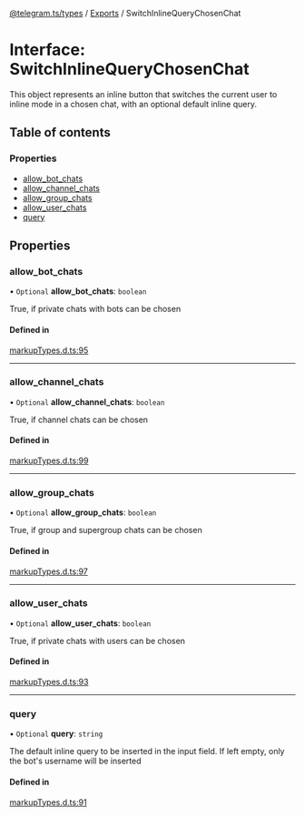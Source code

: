 [@telegram.ts/types](../README.md) / [Exports](../modules.md) / SwitchInlineQueryChosenChat

# Interface: SwitchInlineQueryChosenChat

This object represents an inline button that switches the current user to inline mode in a chosen chat, with an optional default inline query.

## Table of contents

### Properties

- [allow\_bot\_chats](SwitchInlineQueryChosenChat.md#allow_bot_chats)
- [allow\_channel\_chats](SwitchInlineQueryChosenChat.md#allow_channel_chats)
- [allow\_group\_chats](SwitchInlineQueryChosenChat.md#allow_group_chats)
- [allow\_user\_chats](SwitchInlineQueryChosenChat.md#allow_user_chats)
- [query](SwitchInlineQueryChosenChat.md#query)

## Properties

### allow\_bot\_chats

• `Optional` **allow\_bot\_chats**: `boolean`

True, if private chats with bots can be chosen

#### Defined in

[markupTypes.d.ts:95](https://github.com/telegramsjs/types/blob/d08200f/src/markupTypes.d.ts#L95)

___

### allow\_channel\_chats

• `Optional` **allow\_channel\_chats**: `boolean`

True, if channel chats can be chosen

#### Defined in

[markupTypes.d.ts:99](https://github.com/telegramsjs/types/blob/d08200f/src/markupTypes.d.ts#L99)

___

### allow\_group\_chats

• `Optional` **allow\_group\_chats**: `boolean`

True, if group and supergroup chats can be chosen

#### Defined in

[markupTypes.d.ts:97](https://github.com/telegramsjs/types/blob/d08200f/src/markupTypes.d.ts#L97)

___

### allow\_user\_chats

• `Optional` **allow\_user\_chats**: `boolean`

True, if private chats with users can be chosen

#### Defined in

[markupTypes.d.ts:93](https://github.com/telegramsjs/types/blob/d08200f/src/markupTypes.d.ts#L93)

___

### query

• `Optional` **query**: `string`

The default inline query to be inserted in the input field. If left empty, only the bot's username will be inserted

#### Defined in

[markupTypes.d.ts:91](https://github.com/telegramsjs/types/blob/d08200f/src/markupTypes.d.ts#L91)
